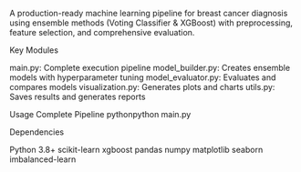 A production-ready machine learning pipeline for breast cancer diagnosis using ensemble methods (Voting Classifier & XGBoost) with preprocessing, feature selection, and comprehensive evaluation.


Key Modules

main.py: Complete execution pipeline
model_builder.py: Creates ensemble models with hyperparameter tuning
model_evaluator.py: Evaluates and compares models
visualization.py: Generates plots and charts
utils.py: Saves results and generates reports


Usage
Complete Pipeline
pythonpython main.py

 Dependencies

Python 3.8+
scikit-learn
xgboost
pandas
numpy
matplotlib
seaborn
imbalanced-learn
